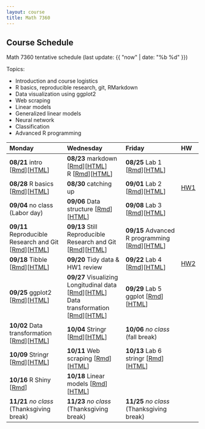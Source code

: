 ```yaml
---
layout: course
title: Math 7360
---
```


## Course Schedule

Math 7360 tentative schedule
(last update: {{ "now" | date: "%b %d" }})

<!---->

Topics:

- Introduction and course logistics
- R basics, reproducible research, git, RMarkdown
- Data visualization using ggplot2
- Web scraping
- Linear models
- Generalized linear models
- Neural network
- Classification
- Advanced R programming


| Monday | Wednesday | Friday | HW |
|:-----------|:-----------|:------------|:---|
| **08/21** intro [[Rmd](../lectures/01-intro/intro.Rmd)][[HTML](../lectures/01-intro/intro.html)]  | **08/23** markdown [[Rmd](../lectures/02-Markdown/Markdown.Rmd)][[HTML](../lectures/02-Markdown/Markdown.html)] <br>  R [[Rmd](../lectures/03-R/R.Rmd)][[HTML](../lectures/03-R/R.html)]| **08/25** Lab 1 [[Rmd](../lectures/lab-01-preparations/lab_01_preparation.Rmd)][[HTML](../lectures/lab-01-preparations/lab_01_preparation.html)] | |
| **08/28** R basics [[Rmd](../lectures/04-R_cont/R_cont.Rmd)][[HTML](../lectures/04-R_cont/R_cont.html)]  | **08/30** catching up | **09/01** Lab 2 [[Rmd](../lectures/lab-02-Basics/lab_02_R_basics.Rmd)][[HTML](../lectures/lab-02-Basics/lab_02_R_basics.html)] |  [HW1](../HW/HW1/HW1_Fall_2023.pdf)|
|**09/04** no class (Labor day)| **09/06** Data structure [[Rmd](../lectures/06-Data_structure/Data_Structure.Rmd)][[HTML](../lectures/06-Data_structure/Data_Structure.html)]  | **09/08** Lab 3 [[Rmd](../lectures/lab-03-Functions/lab_03_Functions.Rmd)][[HTML](../lectures/lab-03-Functions/lab_03_Functions.html)] | 
| **09/11** Reproducible Research and Git [[Rmd](../lectures/05-Git/Git.Rmd)][[HTML](../lectures/05-Git/Git.html)] | **09/13** Still Reproducible Research and Git [[Rmd](../lectures/05-Git/Git.Rmd)][[HTML](../lectures/05-Git/Git.html)] | **09/15** Advanced R programming [[Rmd](../lectures/08-R_programming/advr.Rmd)][[HTML](../lectures/08-R_programming/advr.html)]  | |
| **09/18** Tibble [[Rmd](../lectures/09-Tidy/Tidy.Rmd)][[HTML](../lectures/09-Tidy/Tidy.html)]  | **09/20** Tidy data & HW1 review | **09/22** Lab 4 [[Rmd](../lectures/lab-04-Git/lab_04_git.Rmd)][[HTML](../lectures/lab-04-Git/lab_04_git.html)] | [HW2](../HW/HW2/HW2.html)|
| **09/25** ggplot2 [[Rmd](../lectures/10-ggplot2/ggplot2.Rmd)][[HTML](../lectures/10-ggplot2/ggplot2.html)] | **09/27** Visualizing Longitudinal data [[Rmd](../lectures/10-ggplot2/longitudinal.Rmd)][[HTML](../lectures/10-ggplot2/longitudinal.html)] <br> Data transformation [[Rmd](../lectures/11-transformation/transformation.Rmd)][[HTML](../lectures/11-transformation/transformation.html)] | **09/29** Lab 5 ggplot [[Rmd](../lectures/lab-05-ggplot/lab_05_ggplot2.Rmd)][[HTML](../lectures/lab-05-ggplot/lab_05_ggplot2.html)] | |
| **10/02** Data transformation [[Rmd](../lectures/11-transformation/transformation.Rmd)][[HTML](../lectures/11-transformation/transformation.html)] | **10/04** Stringr [[Rmd](../lectures/12-strings/stringr.Rmd)][[HTML](../lectures/12-strings/stringr.html)] | **10/06** _no class_ (fall break) | |
| **10/09** Stringr [[Rmd](../lectures/12-strings/stringr.Rmd)][[HTML](../lectures/12-strings/stringr.html)] | **10/11** Web scraping [[Rmd](../lectures/13-scraping/scraping.Rmd)][[HTML](../lectures/13-scraping/scraping.html)]| **10/13** Lab 6 stringr [[Rmd](../lectures/lab-06-stringr/lab_06_stringr.Rmd)][[HTML](../lectures/lab-06-stringr/lab_06_stringr.html)] | |
| **10/16** R Shiny [[Rmd](../lectures/14-shiny/shiny.Rmd)] |  **10/18** Linear models [[Rmd](../lectures/15-linear_model/linear_model.Rmd)][[HTML](../lectures/15-linear_model/linear_model.html)] | | |
| **11/21** _no class_ (Thanksgiving break) | **11/23** _no class_ (Thanksgiving break) | **11/25** _no class_ (Thanksgiving break) | |
